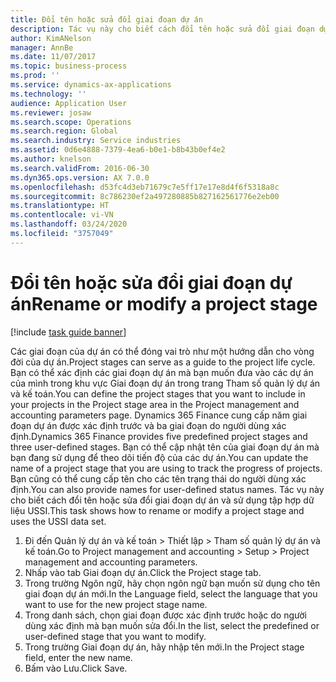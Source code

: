 ```yaml
---
title: Đổi tên hoặc sửa đổi giai đoạn dự án
description: Tác vụ này cho biết cách đổi tên hoặc sửa đổi giai đoạn dự án.
author: KimANelson
manager: AnnBe
ms.date: 11/07/2017
ms.topic: business-process
ms.prod: ''
ms.service: dynamics-ax-applications
ms.technology: ''
audience: Application User
ms.reviewer: josaw
ms.search.scope: Operations
ms.search.region: Global
ms.search.industry: Service industries
ms.assetid: 0d6e4888-7379-4ea6-b0e1-b8b43b0ef4e2
ms.author: knelson
ms.search.validFrom: 2016-06-30
ms.dyn365.ops.version: AX 7.0.0
ms.openlocfilehash: d53fc4d3eb71679c7e5ff17e17e8d4f6f5318a8c
ms.sourcegitcommit: 8c786230ef2a497280885b827162561776e2eb00
ms.translationtype: HT
ms.contentlocale: vi-VN
ms.lasthandoff: 03/24/2020
ms.locfileid: "3757049"
---
```

# <a name="rename-or-modify-a-project-stage"></a><span data-ttu-id="a68c1-103">Đổi tên hoặc sửa đổi giai đoạn dự án</span><span class="sxs-lookup"><span data-stu-id="a68c1-103">Rename or modify a project stage</span></span>

[!include [task guide banner](../../includes/task-guide-banner.md)]

<span data-ttu-id="a68c1-104">Các giai đoạn của dự án có thể đóng vai trò như một hướng dẫn cho vòng đời của dự án.</span><span class="sxs-lookup"><span data-stu-id="a68c1-104">Project stages can serve as a guide to the project life cycle.</span></span> <span data-ttu-id="a68c1-105">Bạn có thể xác định các giai đoạn dự án mà bạn muốn đưa vào các dự án của mình trong khu vực Giai đoạn dự án trong trang Tham số quản lý dự án và kế toán.</span><span class="sxs-lookup"><span data-stu-id="a68c1-105">You can define the project stages that you want to include in your projects in the Project stage area in the Project management and accounting parameters page.</span></span> <span data-ttu-id="a68c1-106">Dynamics 365 Finance cung cấp năm giai đoạn dự án được xác định trước và ba giai đoạn do người dùng xác định.</span><span class="sxs-lookup"><span data-stu-id="a68c1-106">Dynamics 365 Finance provides five predefined project stages and three user-defined stages.</span></span> <span data-ttu-id="a68c1-107">Bạn có thể cập nhật tên của giai đoạn dự án mà bạn đang sử dụng để theo dõi tiến độ của các dự án.</span><span class="sxs-lookup"><span data-stu-id="a68c1-107">You can update the name of a project stage that you are using to track the progress of projects.</span></span> <span data-ttu-id="a68c1-108">Bạn cũng có thể cung cấp tên cho các tên trạng thái do người dùng xác định.</span><span class="sxs-lookup"><span data-stu-id="a68c1-108">You can also provide names for user-defined status names.</span></span> <span data-ttu-id="a68c1-109">Tác vụ này cho biết cách đổi tên hoặc sửa đổi giai đoạn dự án và sử dụng tập hợp dữ liệu USSI.</span><span class="sxs-lookup"><span data-stu-id="a68c1-109">This task shows how to rename or modify a project stage and uses the USSI data set.</span></span>

1. <span data-ttu-id="a68c1-110">Đi đến Quản lý dự án và kế toán > Thiết lập > Tham số quản lý dự án và kế toán.</span><span class="sxs-lookup"><span data-stu-id="a68c1-110">Go to Project management and accounting > Setup > Project management and accounting parameters.</span></span>
2. <span data-ttu-id="a68c1-111">Nhấp vào tab Giai đoạn dự án.</span><span class="sxs-lookup"><span data-stu-id="a68c1-111">Click the Project stage tab.</span></span>
3. <span data-ttu-id="a68c1-112">Trong trường Ngôn ngữ, hãy chọn ngôn ngữ bạn muốn sử dụng cho tên giai đoạn dự án mới.</span><span class="sxs-lookup"><span data-stu-id="a68c1-112">In the Language field, select the language that you want to use for the new project stage name.</span></span>
4. <span data-ttu-id="a68c1-113">Trong danh sách, chọn giai đoạn được xác định trước hoặc do người dùng xác định mà bạn muốn sửa đổi.</span><span class="sxs-lookup"><span data-stu-id="a68c1-113">In the list, select the predefined or user-defined stage that you want to modify.</span></span> 
5. <span data-ttu-id="a68c1-114">Trong trường Giai đoạn dự án, hãy nhập tên mới.</span><span class="sxs-lookup"><span data-stu-id="a68c1-114">In the Project stage field, enter the new name.</span></span>
6. <span data-ttu-id="a68c1-115">Bấm vào Lưu.</span><span class="sxs-lookup"><span data-stu-id="a68c1-115">Click Save.</span></span>
